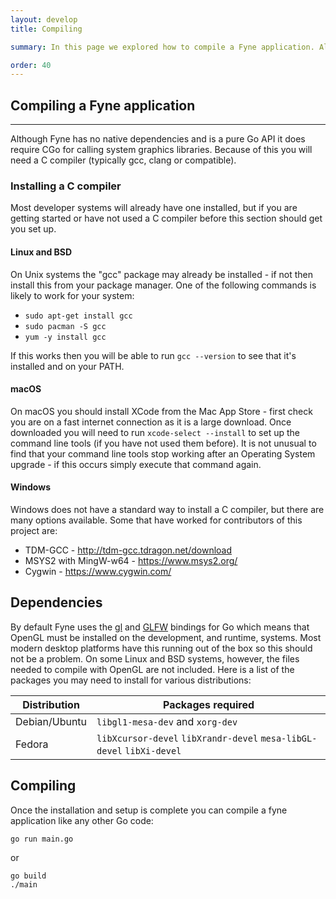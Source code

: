 ```yaml
---
layout: develop
title: Compiling

summary: In this page we explored how to compile a Fyne application. Although compiling using the Go tools is usually very simple the Fyne toolkit uses Cgo which can add complications. By installing a C compiler as described above you will be able to build your Fyne application just like a normal Go program.

order: 40
---
```


## Compiling a Fyne application

---

Although Fyne has no native dependencies and is a pure Go API it does require CGo for calling system graphics libraries. Because of this you will need a C compiler (typically gcc, clang or compatible).

### Installing a C compiler

Most developer systems will already have one installed, but if you are getting started or have not used a C compiler before this section should get you set up.

#### Linux and BSD

On Unix systems the "gcc" package may already be installed - if not then install this from your package manager.
One of the following commands is likely to work for your system:

* `sudo apt-get install gcc`
* `sudo pacman -S gcc`
* `yum -y install gcc`

If this works then you will be able to run `gcc --version` to see that it's installed and on your PATH.

#### macOS

On macOS you should install XCode from the Mac App Store - first check you are on a fast internet connection as it is a large download. Once downloaded you will need to run `xcode-select --install` to set up the command line tools (if you have not used them before). It is not unusual to find that your command line tools stop working after an Operating System upgrade - if this occurs simply execute that command again.

#### Windows

Windows does not have a standard way to install a C compiler, but there are many options available. Some that have worked for contributors of this project are:

* TDM-GCC - http://tdm-gcc.tdragon.net/download
* MSYS2 with MingW-w64 - https://www.msys2.org/
* Cygwin - https://www.cygwin.com/

## Dependencies

By default Fyne uses the [gl](https://github.com/go-gl/gl) and [GLFW](https://github.com/go-gl/glfw) bindings for Go which means that OpenGL must be installed on the development, and runtime, systems. Most modern desktop platforms have this running out of the box so this should not be a problem. On some Linux and BSD systems, however, the files needed to compile with OpenGL are not included. Here is a list of the packages you may need to install for various distributions:

<div class="text-align: center; margin: auto" markdown="1">

| Distribution  | Packages required                |
|---------------|----------------------------------|
| Debian/Ubuntu | `libgl1-mesa-dev` and `xorg-dev` |
| Fedora        |  ``libXcursor-devel``  ``libXrandr-devel``  ``mesa-libGL-devel``  ``libXi-devel``|

</div>

## Compiling

Once the installation and setup is complete you can compile a fyne application
like any other Go code:

    go run main.go

or

    go build
    ./main

